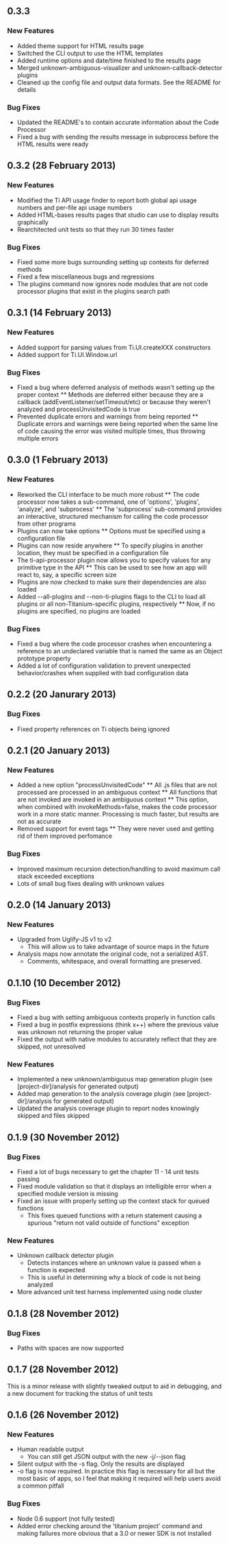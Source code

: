 ## 0.3.3

### New Features
* Added theme support for HTML results page
* Switched the CLI output to use the HTML templates
* Added runtime options and date/time finished to the results page
* Merged unknown-ambiguous-visualizer and unknown-callback-detector plugins
* Cleaned up the config file and output data formats. See the README for details

### Bug Fixes
* Updated the README's to contain accurate information about the Code Processor
* Fixed a bug with sending the results message in subprocess before the HTML results were ready

## 0.3.2 (28 February 2013)

### New Features
* Modified the Ti API usage finder to report both global api usage numbers and per-file api usage numbers
* Added HTML-bases results pages that studio can use to display results graphically
* Rearchitected unit tests so that they run 30 times faster

### Bug Fixes
* Fixed some more bugs surrounding setting up contexts for deferred methods
* Fixed a few miscellaneous bugs and regressions
* The plugins command now ignores node modules that are not code processor plugins that exist in the plugins search path

## 0.3.1 (14 February 2013)

### New Features
* Added support for parsing values from Ti.UI.createXXX constructors
* Added support for Ti.UI.Window.url

### Bug Fixes
* Fixed a bug where deferred analysis of methods wasn't setting up the proper context
** Methods are deferred either because they are a callback (addEventListener/setTimeout/etc) or because they weren't analyzed and processUnvisitedCode is true
* Prevented duplicate errors and warnings from being reported
** Duplicate errors and warnings were being reported when the same line of code causing the error was visited multiple times, thus throwing multiple errors

## 0.3.0 (1 February 2013)

### New Features
* Reworked the CLI interface to be much more robust
** The code processor now takes a sub-command, one of 'options', 'plugins', 'analyze', and 'subprocess'
** The 'subprocess' sub-command provides an interactive, structured mechanism for calling the code processor from other programs
* Plugins can now take options
** Options must be specified using a configuration file
* Plugins can now reside anywhere
** To specify plugins in another location, they must be specified in a configuration file
* The ti-api-processor plugin now allows you to specify values for any primitive type in the API
** This can be used to see how an app will react to, say, a specific screen size
* Plugins are now checked to make sure their dependencies are also loaded
* Added --all-plugins and --non-ti-plugins flags to the CLI to load all plugins or all non-Titanium-specific plugins, respectively
** Now, if no plugins are specified, no plugins are loaded

### Bug Fixes
* Fixed a bug where the code processor crashes when encountering a reference to an undeclared variable that is named the same as an Object prototype property
* Added a lot of configuration validation to prevent unexpected behavior/crashes when supplied with bad configuration data

## 0.2.2 (20 Janurary 2013)

### Bug Fixes
* Fixed property references on Ti objects being ignored

## 0.2.1 (20 January 2013)

### New Features
* Added a new option "processUnvisitedCode"
** All .js files that are not processed are processed in an ambiguous context
** All functions that are not invoked are invoked in an ambiguous context
** This option, when combined with invokeMethods=false, makes the code processor work in a more static manner. Processing is much faster, but results are not as accurate
* Removed support for event tags
** They were never used and getting rid of them improved perfomance

### Bug Fixes
* Improved maximum recursion detection/handling to avoid maximum call stack exceeded exceptions
* Lots of small bug fixes dealing with unknown values

## 0.2.0 (14 January 2013)

### New Features
* Upgraded from Uglify-JS v1 to v2
	* This will allow us to take advantage of source maps in the future
* Analysis maps now annotate the original code, not a serialized AST.
	* Comments, whitespace, and overall formatting are preserved.

## 0.1.10 (10 December 2012)

### Bug Fixes
* Fixed a bug with setting ambiguous contexts properly in function calls
* Fixed a bug in postfix expressions (think x++) where the previous value was unknown not returning the proper value
* Fixed the output with native modules to accurately reflect that they are skipped, not unresolved

### New Features
* Implemented a new unknown/ambiguous map generation plugin (see [project-dir]/analysis for generated output)
* Added map generation to the analysis coverage plugin (see [project-dir]/analysis for generated output)
* Updated the analysis coverage plugin to report nodes knowingly skipped and files skipped

## 0.1.9 (30 November 2012)

### Bug Fixes
* Fixed a lot of bugs necessary to get the chapter 11 - 14 unit tests passing
* Fixed module validation so that it displays an intelligible error when a specified module version is missing
* Fixed an issue with properly setting up the context stack for queued functions
	* This fixes queued functions with a return statement causing a spurious "return not valid outside of functions" exception

### New Features
* Unknown callback detector plugin
	* Detects instances where an unknown value is passed when a function is expected
	* This is useful in determining why a block of code is not being analyzed
* More advanced unit test harness implemented using node cluster

## 0.1.8 (28 November 2012)

### Bug Fixes
* Paths with spaces are now supported

## 0.1.7 (28 November 2012)
This is a minor release with slightly tweaked output to aid in debugging, and a new document for tracking the status of unit tests

## 0.1.6 (26 November 2012)

### New Features
* Human readable output
	* You can still get JSON output with the new -j/--json flag
* Silent output with the -s flag. Only the results are displayed
* -o flag is now required. In practice this flag is necessary for all but the most basic of apps, so I feel that making it required will help users avoid a common pitfall

### Bug Fixes
* Node 0.6 support (not fully tested)
* Added error checking around the 'titanium project' command and making failures more obvious that a 3.0 or newer SDK is not installed